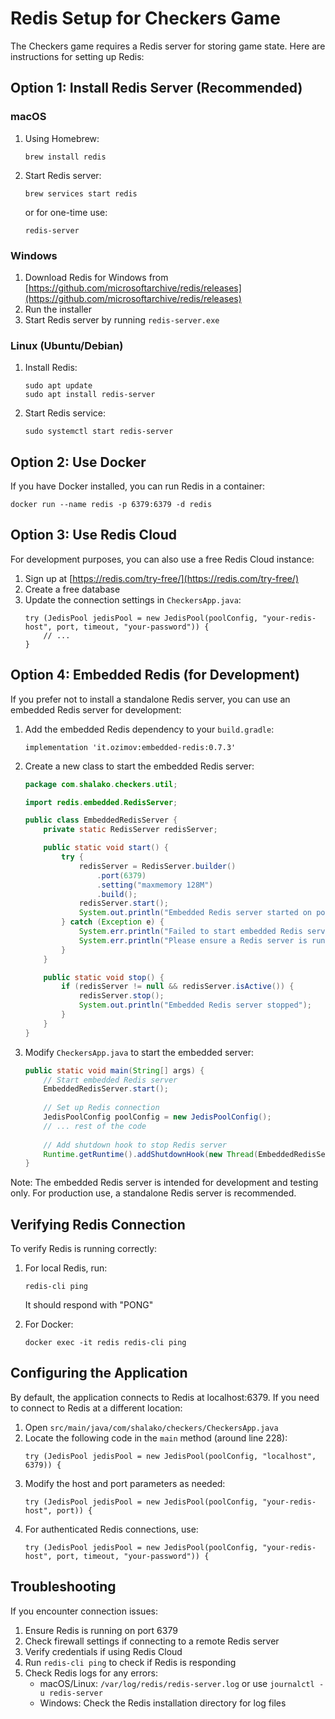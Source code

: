 # Redis Setup for Checkers Game

The Checkers game requires a Redis server for storing game state. Here are instructions for setting up Redis:

## Option 1: Install Redis Server (Recommended)

### macOS
1. Using Homebrew:
   ```
   brew install redis
   ```
2. Start Redis server:
   ```
   brew services start redis
   ```
   or for one-time use:
   ```
   redis-server
   ```

### Windows
1. Download Redis for Windows from [https://github.com/microsoftarchive/redis/releases](https://github.com/microsoftarchive/redis/releases)
2. Run the installer
3. Start Redis server by running `redis-server.exe`

### Linux (Ubuntu/Debian)
1. Install Redis:
   ```
   sudo apt update
   sudo apt install redis-server
   ```
2. Start Redis service:
   ```
   sudo systemctl start redis-server
   ```

## Option 2: Use Docker

If you have Docker installed, you can run Redis in a container:

```
docker run --name redis -p 6379:6379 -d redis
```

## Option 3: Use Redis Cloud

For development purposes, you can also use a free Redis Cloud instance:

1. Sign up at [https://redis.com/try-free/](https://redis.com/try-free/)
2. Create a free database
3. Update the connection settings in `CheckersApp.java`:
   ```
   try (JedisPool jedisPool = new JedisPool(poolConfig, "your-redis-host", port, timeout, "your-password")) {
       // ...
   }
   ```

## Option 4: Embedded Redis (for Development)

If you prefer not to install a standalone Redis server, you can use an embedded Redis server for development:

1. Add the embedded Redis dependency to your `build.gradle`:
   ```
   implementation 'it.ozimov:embedded-redis:0.7.3'
   ```

2. Create a new class to start the embedded Redis server:
   ```java
   package com.shalako.checkers.util;

   import redis.embedded.RedisServer;

   public class EmbeddedRedisServer {
       private static RedisServer redisServer;

       public static void start() {
           try {
               redisServer = RedisServer.builder()
                   .port(6379)
                   .setting("maxmemory 128M")
                   .build();
               redisServer.start();
               System.out.println("Embedded Redis server started on port 6379");
           } catch (Exception e) {
               System.err.println("Failed to start embedded Redis server: " + e.getMessage());
               System.err.println("Please ensure a Redis server is running or install Redis.");
           }
       }

       public static void stop() {
           if (redisServer != null && redisServer.isActive()) {
               redisServer.stop();
               System.out.println("Embedded Redis server stopped");
           }
       }
   }
   ```

3. Modify `CheckersApp.java` to start the embedded server:
   ```java
   public static void main(String[] args) {
       // Start embedded Redis server
       EmbeddedRedisServer.start();
       
       // Set up Redis connection
       JedisPoolConfig poolConfig = new JedisPoolConfig();
       // ... rest of the code
       
       // Add shutdown hook to stop Redis server
       Runtime.getRuntime().addShutdownHook(new Thread(EmbeddedRedisServer::stop));
   }
   ```

Note: The embedded Redis server is intended for development and testing only. For production use, a standalone Redis server is recommended.

## Verifying Redis Connection

To verify Redis is running correctly:

1. For local Redis, run:
   ```
   redis-cli ping
   ```
   It should respond with "PONG"

2. For Docker:
   ```
   docker exec -it redis redis-cli ping
   ```

## Configuring the Application

By default, the application connects to Redis at localhost:6379. If you need to connect to Redis at a different location:

1. Open `src/main/java/com/shalako/checkers/CheckersApp.java`
2. Locate the following code in the `main` method (around line 228):
   ```
   try (JedisPool jedisPool = new JedisPool(poolConfig, "localhost", 6379)) {
   ```
3. Modify the host and port parameters as needed:
   ```
   try (JedisPool jedisPool = new JedisPool(poolConfig, "your-redis-host", port)) {
   ```
4. For authenticated Redis connections, use:
   ```
   try (JedisPool jedisPool = new JedisPool(poolConfig, "your-redis-host", port, timeout, "your-password")) {
   ```

## Troubleshooting

If you encounter connection issues:

1. Ensure Redis is running on port 6379
2. Check firewall settings if connecting to a remote Redis server
3. Verify credentials if using Redis Cloud
4. Run `redis-cli ping` to check if Redis is responding
5. Check Redis logs for any errors:
   - macOS/Linux: `/var/log/redis/redis-server.log` or use `journalctl -u redis-server`
   - Windows: Check the Redis installation directory for log files
